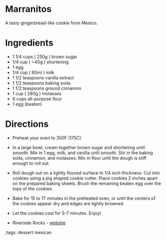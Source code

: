 # Marranitos

A tasty gingerbread-like cookie from Mexico.

# Ingredients
- 1 1/4 cups ( 250g ) brown sugar
- 1/4 cup ( ~40g ) shortening 
- 1 egg 
- 1/4 cup ( 60ml ) milk 
- 1 1/2 teaspoons vanilla extract 
- 1 1/2 teaspoons baking soda 
- 1 1/2 teaspoons ground cinnamon 
- 1 cup ( 280g ) molasses
- 6 cups all-purpose flour 
- 1 egg (beaten)

# Directions
- Preheat your oven to 350F (175C)
- In a large bowl, cream together brown sugar and shortening until smooth. Mix in 1 egg, milk, and vanilla until smooth. Stir in the baking soda, cinnamon, and molasses. Mix in flour until the dough is stiff enough to roll out.
- Roll dough out on a lightly floured surface to 1/4 inch thickness. Cut into cookies using a pig shaped cookie cutter. Place cookies 2 inches apart on the prepared baking sheets. Brush the remaining beaten egg over the tops of the cookies.
- Bake for 15 to 17 minutes in the preheated oven, or until the centers of the cookies appear dry and edges are lightly browned.
- Let the cookies cool for 5-7 minutes. Enjoy!

- Riverside Rocks - [website](https://riverside.rocks)

;tags: dessert mexican
